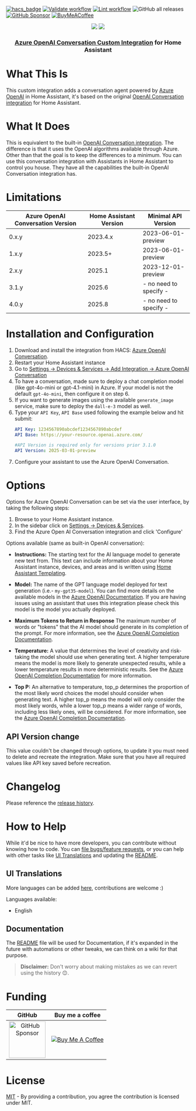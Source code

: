 [![hacs_badge](https://img.shields.io/badge/My_HACS-Azure_OpenAI_Conversation-41BDF5?logo=homeassistant&logoColor=white)](https://my.home-assistant.io/redirect/hacs_repository/?owner=joselcaguilar&repository=azure-openai-ha&category=integration)
[![Validate workflow](https://img.shields.io/github/actions/workflow/status/joselcaguilar/azure-openai-ha/validate.yaml?label=Validate&logo=GitHub)](https://github.com/joselcaguilar/azure-openai-ha/actions/workflows/validate.yaml)
[![Lint workflow](https://img.shields.io/github/actions/workflow/status/joselcaguilar/azure-openai-ha/lint.yaml?label=Lint&logo=GitHub)](https://github.com/joselcaguilar/azure-openai-ha/actions/workflows/lint.yaml)
![GitHub all releases](https://img.shields.io/github/downloads/joselcaguilar/azure-openai-ha/total?color=d9810f&label=Downloads&logo=GitHub)
[![GitHub Sponsor](https://img.shields.io/static/v1?label=Sponsor&message=%E2%9D%A4&logo=GitHub&color=%23fe8e86)](https://github.com/sponsors/joselcaguilar)
[![BuyMeACoffee](https://img.shields.io/badge/-Buy_me_a%C2%A0coffee-gray?logo=buy-me-a-coffee)](https://www.buymeacoffee.com/joselcaguilar)

<p align="center">
<img src="https://raw.githubusercontent.com/joselcaguilar/azure-openai-ha/main/.attachments/icon.png#gh-light-mode-only">
<img src="https://raw.githubusercontent.com/joselcaguilar/azure-openai-ha/main/.attachments/dark_icon.png#gh-dark-mode-only">
</p>

<h3 align="center">

[Azure OpenAI Conversation Custom Integration](https://github.com/joselcaguilar/azure-openai-ha) for Home Assistant
</h3>

# What This Is

This custom integration adds a conversation agent powered by [Azure OpenAI](https://azure.microsoft.com/products/cognitive-services/openai-service) in Home Assistant, it's based on the original [OpenAI Conversation integration](https://www.home-assistant.io/integrations/openai_conversation/) for Home Assistant.

# What It Does

This is equivalent to the built-in [OpenAI Conversation integration](https://www.home-assistant.io/integrations/openai_conversation/). The difference is that it uses the OpenAI algorithms available through Azure. Other than that the goal is to keep the differences to a minimum. You can use this conversation integration with Assistants in Home Assistant to control you house. They have all the capabilities the built-in OpenAI Conversation integration has.

# Limitations

<center>

| Azure OpenAI Conversation Version | Home Assistant Version | Minimal API Version    |
| --------------------------------- | ---------------------- | ---------------------- |
| 0.x.y                             | 2023.4.x               | 2023-06-01-preview     |
| 1.x.y                             | 2023.5+                | 2023-06-01-preview     |
| 2.x.y                             | 2025.1                 | 2023-12-01-preview     |
| 3.1.y                             | 2025.6                 | - no need to specify - |
| 4.0.y                             | 2025.8                 | - no need to specify - |


</center>


# Installation and Configuration

1. Download and install the integration from HACS: [Azure OpenAI Conversation](https://my.home-assistant.io/redirect/hacs_repository/?owner=joselcaguilar&repository=azure-openai-ha&category=integration).
2. Restart your Home Assistant instance
3. Go to [Settings -> Devices & Services -> Add Integration -> Azure OpenAI Conversation](https://my.home-assistant.io/redirect/config_flow_start/?domain=azure_openai_conversation)
4. To have a conversation, made sure to deploy a chat completion model (like gpt-4o-mini or gpt-4.1-mini) in Azure. If your model is not the default `gpt-4o-mini`, then configure it on step 6. 
5. If you want to generate images using the available `generate_image` service, make sure to deploy the `dall-e-3` model as well.
5. Type your `API Key`, `API Base` used following the example below and hit submit:
    ```yaml
    API Key: 1234567890abcdef1234567890abcdef
    API Base: https://your-resource.openai.azure.com/
    
    #API Version is required only for versions prior 3.1.0
    API Version: 2025-03-01-preview
    ```
6. Configure your assistant to use the Azure OpenAI Conversation.

#  Options

Options for Azure OpenAI Conversation can be set via the user interface, by taking the following steps:

1. Browse to your Home Assistant instance.
2. In the sidebar click on [Settings -> Devices & Services](https://my.home-assistant.io/redirect/integrations/).
3. Find the Azure Open AI Conversation integration and click 'Configure'

Options available (same as built-in OpenAI conversation):
- **Instructions:**
The starting text for the AI language model to generate new text from. This text can include information about your Home Assistant instance, devices, and areas and is written using [Home Assistant Templating](https://www.home-assistant.io/docs/configuration/templating).

- **Model:** The name of the GPT language model deployed for text generation (i.e.- `my-gpt35-model`). You can find more details on the available models in the [Azure OpenAI Documentation](https://learn.microsoft.com/azure/cognitive-services/openai/concepts/models#finding-what-models-are-available). If you are having issues using an assistant that uses this integration please check this model is the model you actually deployed.

- **Maximum Tokens to Return in Response**
The maximum number of words or "tokens" that the AI model should generate in its completion of the prompt. For more information, see the [Azure OpenAI Completion Documentation](https://learn.microsoft.com/azure/cognitive-services/openai/overview#tokens).

- **Temperature:** A value that determines the level of creativity and risk-taking the model should use when generating text. A higher temperature means the model is more likely to generate unexpected results, while a lower temperature results in more deterministic results. See the [Azure OpenAI Completion Documentation](https://learn.microsoft.com/azure/cognitive-services/openai/how-to/completions) for more information.

- **Top P:** An alternative to temperature, top_p determines the proportion of the most likely word choices the model should consider when generating text. A higher top_p means the model will only consider the most likely words, while a lower top_p means a wider range of words, including less likely ones, will be considered. For more information, see the [Azure OpenAI Completion Documentation](https://learn.microsoft.com/azure/cognitive-services/openai/how-to/completions).

## API Version change

This value couldn't be changed through options, to update it you must need to delete and recreate the integration. Make sure that you have all required values like API key saved before recreation.

# Changelog

Please reference the [release history](https://github.com/joselcaguilar/azure-openai-ha/releases).

# How to Help

While it'd be nice to have more developers, you can contribute without knowing how to code. You can [file bugs/feature requests](https://github.com/joselcaguilar/azure-openai-ha/issues), or you can help with other tasks like [UI Translations](#ui-translations) and updating the [README](./README.md).

## UI Translations

More languages can be added [here](./custom_components/azure_openai_conversation/translations), contributions are welcome :)

Languages available:
- English

## Documentation

The [README](./README.md) file will be used for Documentation, if it's expanded in the future with automations or other tweaks, we can think on a wiki for that purpose.

> **Disclaimer:** Don't worry about making mistakes as we can revert using the history 😊.

# Funding

|                                                                      GitHub                                                                       |                                                            Buy me a coffee                                                             |
| :-----------------------------------------------------------------------------------------------------------------------------------------------: | :------------------------------------------------------------------------------------------------------------------------------------: |
| <a href="https://github.com/sponsors/joselcaguilar"><img src="https://i.imgur.com/v2T6P4w.png" alt="GitHub Sponsor" width="100" height="100"></a> | [![Buy Me A Coffee](https://www.buymeacoffee.com/assets/img/custom_images/orange_img.png)](https://www.buymeacoffee.com/joselcaguilar) |

# License

[MIT](LICENSE) - By providing a contribution, you agree the contribution is licensed under MIT.
